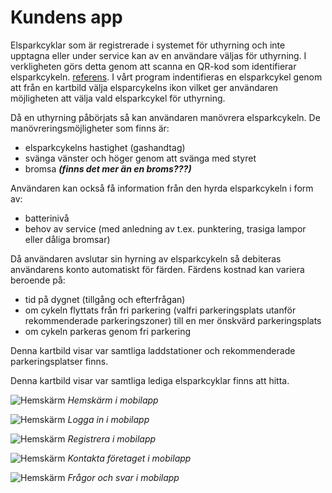 # Kundens app

Elsparkcyklar som är registrerade i systemet för uthyrning och inte upptagna eller under service kan av en användare väljas för uthyrning.
I verkligheten görs detta genom att scanna en QR-kod som identifierar elsparkcykeln. [referens](https://turiststockholm.se/sightseeing-guider/hyra-elsparkcykel-i-stockholm-med-voi/).
I vårt program indentifieras en elsparkcykel genom att från en kartbild välja elsparcykelns ikon vilket ger användaren möjligheten att välja vald elsparkcykel för uthyrning.

Då en uthyrning påbörjats så kan användaren manövrera elsparkcykeln. De manövreringsmöjligheter som finns är:

- elsparkcykelns hastighet (gashandtag)
- svänga vänster och höger genom att svänga med styret
- bromsa **_(finns det mer än en broms???)_**

Användaren kan också få information från den hyrda elsparkcykeln i form av:

- batterinivå
- behov av service (med anledning av t.ex. punktering, trasiga lampor eller dåliga bromsar)

Då användaren avslutar sin hyrning av elsparkcykeln så debiteras användarens konto automatiskt för färden. Färdens kostnad kan variera beroende på:

- tid på dygnet (tillgång och efterfrågan)
- om cykeln flyttats från fri parkering (valfri parkeringsplats utanför rekommenderade parkeringszoner) till en mer önskvärd parkeringsplats
- om cykeln parkeras genom fri parkering

Denna kartbild visar var samtliga laddstationer och rekommenderade parkeringsplatser finns.

Denna kartbild visar var samtliga lediga elsparkcyklar finns att hitta.

![Hemskärm](mobile_-_home.png)
_Hemskärm i mobilapp_

![Hemskärm](mobile_-_login.png)
_Logga in i mobilapp_

![Hemskärm](mobile_-_register.png)
_Registrera i mobilapp_

![Hemskärm](mobile_-_contact.png)
_Kontakta företaget i mobilapp_

![Hemskärm](mobile_-_faq.png)
_Frågor och svar i mobilapp_
